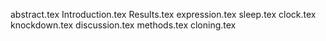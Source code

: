abstract.tex
Introduction.tex
Results.tex
expression.tex
sleep.tex
clock.tex
knockdown.tex
discussion.tex
methods.tex
cloning.tex
    